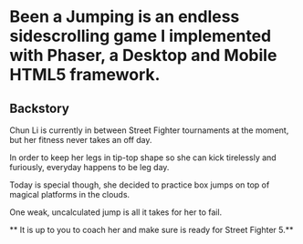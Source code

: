 # Been a Jumping is an endless sidescrolling game I implemented with Phaser, a Desktop and Mobile HTML5 framework.

## Backstory

Chun Li is currently in between Street Fighter tournaments at the moment, but her fitness never takes an off day.

In order to keep her legs in tip-top shape so she can kick tirelessly and furiously, everyday happens to be leg day.

Today is special though, she decided to practice box jumps on top of magical platforms in the clouds.

One weak, uncalculated jump is all it takes for her to fail.

** It is up to you to coach her and make sure is ready for Street Fighter 5.**
